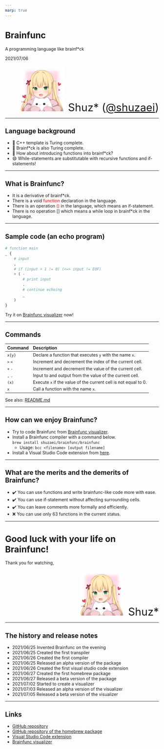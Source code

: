 ```yaml
---
marp: true
---
```


# Brainfunc
A programming language like brainf\*ck

2021/07/06

<div style="text-align: right; font-size: 35px;">
<img src="./shuzaei.png" width=150></img> Shuz*
(<a href="https://www.twitter.com/shuzaei">@shuzaei</a>)
</div>

---

## Language background

- :thinking: C++ template is Turing complete.
- :thinking: Brainf\*ck is also Turing complete.
- :thinking: How about introducing functions into brainf\*ck?
- :smile: While-statements are substitutable with recursive functions and if-statements!

---

## What is Brainfunc?

- It is a derivative of brainf*ck.
- There is a void <span style="color: red;">function</span> declaration in the language.
- There is an operation <span style="color: red;">()</span> in the language, which means an if-statement.
- There is no operation [] which means a while loop in brainf*ck in the language.

---

## Sample code (an echo program)

```py
# function main
_ {
    # input
    ,
    # if (input + 1 != 0) (<=> input != EOF)
    + ( -
        # print input
        .
        # continue echoing
        _
    )
}
```

Try it on [Brainfunc visualizer](https://shuzaei.github.io/brainfunc/visualizer/) now!

---

## Commands

| Command | Description                                                     |
| :------ | :-------------------------------------------------------------- |
| `x{y}`  | Declare a function that executes `y` with the name `x`.         |
| `>` `<` | Increment and decrement the index of the current cell.          |
| `+` `-` | Increment and decrement the value of the current cell.          |
| `,` `.` | Input to and output from the value of the current cell.         |
| `(x)`   | Execute `x` if the value of the current cell is not equal to 0. |
| `x`     | Call a function with the name `x`.                              |

See also: [README.md](https://github.com/shuzaei/brainfunc/blob/main/README.md)

---

## How can we enjoy Brainfunc?

- Try to code Brainfunc from [Brainfunc visualizer](https://shuzaei.github.io/brainfunc/visualizer/).
- Install a Brainfunc compiler with a command below. <br> `brew install shuzaei/brainfunc/brainfunc`
  - Usage: `bcc <filename> [output filename]`
- Install a Visual Studio Code extension from [here](https://marketplace.visualstudio.com/items?itemName=shuzaei.vscode-brainfunc).
---

## What are the merits and the demerits of Brainfunc?

- :heavy_check_mark: You can use functions and write brainfunc-like code more with ease.
- :heavy_check_mark: You can use if-statement without affecting surrounding cells.
- :heavy_check_mark: You can leave comments more formally and efficiently.
- :x: You can use only 63 functions in the current status.

---

# Good luck with your life on Brainfunc!
Thank you for watching,

<div style="text-align: right; font-size: 35px;">
<img src="./shuzaei.png" width=150></img> Shuz*
</div>

---

## The history and release notes

- 2021/06/25 Invented Brainfunc on the evening
- 2021/06/25 Created the first transpiler
- 2021/06/26 Created the first compiler
- 2021/06/25 Released an alpha version of the package
- 2021/06/26 Created the first visual studio code extension
- 2021/06/27 Created the first homebrew package
- 2021/06/27 Released a beta version of the package
- 2021/07/02 Started to create a visualizer
- 2021/07/03 Released an alpha version of the visualizer
- 2021/07/05 Released a beta version of the visualizer

---

## Links

- [GitHub repository](https://github.com/shuzaei/brainfunc/)
- [GitHub repository of the homebrew package](https://github.com/shuzaei/homebrew-brainfunc/)
- [Visual Studio Code extension](https://marketplace.visualstudio.com/items?itemName=shuzaei.vscode-brainfunc)
- [Brainfunc visualizer](https://shuzaei.github.io/brainfunc/visualizer/)